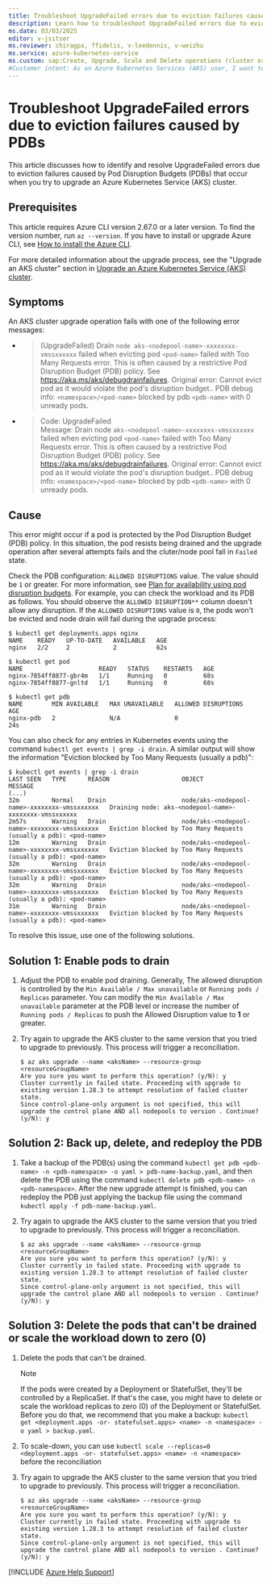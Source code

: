 ```yaml
---
title: Troubleshoot UpgradeFailed errors due to eviction failures caused by PDBs
description: Learn how to troubleshoot UpgradeFailed errors due to eviction failures caused by Pod Disruption Budgets when you try to upgrade an Azure Kubernetes Service cluster.
ms.date: 03/03/2025
editor: v-jsitser
ms.reviewer: chiragpa, ffidelis, v-leedennis, v-weizhu
ms.service: azure-kubernetes-service
ms.custom: sap:Create, Upgrade, Scale and Delete operations (cluster or nodepool)
#Customer intent: As an Azure Kubernetes Services (AKS) user, I want to troubleshoot an Azure Kubernetes Service cluster upgrade that failed because of eviction failures caused by Pod Disruption Budgets so that I can upgrade the cluster successfully.
---
```


# Troubleshoot UpgradeFailed errors due to eviction failures caused by PDBs

This article discusses how to identify and resolve UpgradeFailed errors due to eviction failures caused by Pod Disruption Budgets (PDBs) that occur when you try to upgrade an Azure Kubernetes Service (AKS) cluster.

## Prerequisites

This article requires Azure CLI version 2.67.0 or a later version. To find the version number, run `az --version`. If you have to install or upgrade Azure CLI, see [How to install the Azure CLI](/cli/azure/install-azure-cli).

For more detailed information about the upgrade process, see the "Upgrade an AKS cluster" section in [Upgrade an Azure Kubernetes Service (AKS) cluster](/azure/aks/upgrade-cluster#upgrade-an-aks-cluster).

## Symptoms

An AKS cluster upgrade operation fails with one of the following error messages:

- > (UpgradeFailed) Drain `node aks-<nodepool-name>-xxxxxxxx-vmssxxxxxx` failed when evicting pod `<pod-name>` failed with Too Many Requests error. This is often caused by a restrictive Pod Disruption Budget (PDB) policy. See https://aka.ms/aks/debugdrainfailures. Original error: Cannot evict pod as it would violate the pod's disruption budget.. PDB debug info: `<namespace>/<pod-name>` blocked by pdb `<pdb-name>` with 0 unready pods.

- > Code: UpgradeFailed  
  > Message: Drain node `aks-<nodepool-name>-xxxxxxxx-vmssxxxxxx` failed when evicting pod `<pod-name>` failed with Too Many Requests error. This is often caused by a restrictive Pod Disruption Budget (PDB) policy. See https://aka.ms/aks/debugdrainfailures. Original error: Cannot evict pod as it would violate the pod's disruption budget.. PDB debug info: `<namespace>/<pod-name>` blocked by pdb `<pdb-name>` with 0 unready pods.

## Cause

This error might occur if a pod is protected by the Pod Disruption Budget (PDB) policy. In this situation, the pod resists being drained and the upgrade operation after several attempts fails and the cluter/node pool fall in `Failed` state.

Check the PDB configuration: `ALLOWED DISRUPTIONS` value. The value should be `1` or greater. For more information, see [Plan for availability using pod disruption budgets](/azure/aks/operator-best-practices-scheduler#plan-for-availability-using-pod-disruption-budgets). For example, you can check the workload and its PDB as follows. You should observe the `ALLOWED DISRUPTION**` column doesn't allow any disruption. If the `ALLOWED DISRUPTIONS` value is `0`, the pods won't be evicted and node drain will fail during the upgrade process:

```console
$ kubectl get deployments.apps nginx
NAME    READY   UP-TO-DATE   AVAILABLE   AGE
nginx   2/2     2            2           62s

$ kubectl get pod
NAME                     READY   STATUS    RESTARTS   AGE
nginx-7854ff8877-gbr4m   1/1     Running   0          68s
nginx-7854ff8877-gnltd   1/1     Running   0          68s

$ kubectl get pdb
NAME        MIN AVAILABLE   MAX UNAVAILABLE   ALLOWED DISRUPTIONS   AGE
nginx-pdb   2               N/A               0                     24s

```

You can also check for any entries in Kubernetes events using the command `kubectl get events | grep -i drain`. A similar output will show the information "Eviction blocked by Too Many Requests (usually a pdb)":

```console
$ kubectl get events | grep -i drain
LAST SEEN   TYPE      REASON                    OBJECT                                   MESSAGE
(...)
32m         Normal    Drain                     node/aks-<nodepool-name>-xxxxxxxx-vmssxxxxxx   Draining node: aks-<nodepool-name>-xxxxxxxx-vmssxxxxxx
2m57s       Warning   Drain                     node/aks-<nodepool-name>-xxxxxxxx-vmssxxxxxx   Eviction blocked by Too Many Requests (usually a pdb): <pod-name>
12m         Warning   Drain                     node/aks-<nodepool-name>-xxxxxxxx-vmssxxxxxx   Eviction blocked by Too Many Requests (usually a pdb): <pod-name>
32m         Warning   Drain                     node/aks-<nodepool-name>-xxxxxxxx-vmssxxxxxx   Eviction blocked by Too Many Requests (usually a pdb): <pod-name>
32m         Warning   Drain                     node/aks-<nodepool-name>-xxxxxxxx-vmssxxxxxx   Eviction blocked by Too Many Requests (usually a pdb): <pod-name>
31m         Warning   Drain                     node/aks-<nodepool-name>-xxxxxxxx-vmssxxxxxx   Eviction blocked by Too Many Requests (usually a pdb): <pod-name>
```


To resolve this issue, use one of the following solutions.

## Solution 1: Enable pods to drain

1. Adjust the PDB to enable pod draining. Generally, The allowed disruption is controlled by the `Min Available / Max unavailable` or `Running pods / Replicas` parameter. You can modify the `Min Available / Max unavailable` parameter at the PDB level or increase the number of `Running pods / Replicas` to push the Allowed Disruption value to **1** or greater.
2. Try again to upgrade the AKS cluster to the same version that you tried to upgrade to previously. This process will trigger a reconciliation.

   ```console
   $ az aks upgrade --name <aksName> --resource-group <resourceGroupName>
   Are you sure you want to perform this operation? (y/N): y
   Cluster currently in failed state. Proceeding with upgrade to existing version 1.28.3 to attempt resolution of failed cluster state.
   Since control-plane-only argument is not specified, this will upgrade the control plane AND all nodepools to version . Continue? (y/N): y
   ```

## Solution 2: Back up, delete, and redeploy the PDB

1. Take a backup of the PDB(s) using the command `kubectl get pdb <pdb-name> -n <pdb-namespace> -o yaml > pdb-name-backup.yaml`, and then delete the PDB using the command `kubectl delete pdb <pdb-name> -n <pdb-namespace>`. After the new upgrade attempt is finished, you can redeploy the PDB just applying the backup file using the command `kubectl apply -f pdb-name-backup.yaml`.
2. Try again to upgrade the AKS cluster to the same version that you tried to upgrade to previously. This process will trigger a reconciliation.

   ```console
   $ az aks upgrade --name <aksName> --resource-group <resourceGroupName>
   Are you sure you want to perform this operation? (y/N): y
   Cluster currently in failed state. Proceeding with upgrade to existing version 1.28.3 to attempt resolution of failed cluster state.
   Since control-plane-only argument is not specified, this will upgrade the control plane AND all nodepools to version . Continue? (y/N): y
   ```

## Solution 3: Delete the pods that can't be drained or scale the workload down to zero (0)

1. Delete the pods that can't be drained.
   
   > [!NOTE]
   > If the pods were created by a Deployment or StatefulSet, they'll be controlled by a ReplicaSet. If that's the case, you might have to delete or scale the workload replicas to zero (0) of the Deployment or StatefulSet. Before you do that, we recommend that you make a backup: `kubectl get <deployment.apps -or- statefulset.apps> <name> -n <namespace> -o yaml > backup.yaml`.

2. To scale-down, you can use `kubectl scale --replicas=0 <deployment.apps -or- statefulset.apps> <name> -n <namespace>` before the reconciliation

3. Try again to upgrade the AKS cluster to the same version that you tried to upgrade to previously. This process will trigger a reconciliation.

   ```console
   $ az aks upgrade --name <aksName> --resource-group <resourceGroupName>
   Are you sure you want to perform this operation? (y/N): y
   Cluster currently in failed state. Proceeding with upgrade to existing version 1.28.3 to attempt resolution of failed cluster state.
   Since control-plane-only argument is not specified, this will upgrade the control plane AND all nodepools to version . Continue? (y/N): y
   ```

[!INCLUDE [Azure Help Support](../../../includes/azure-help-support.md)]
